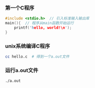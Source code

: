 ### 第一个C程序

```c
#include <stdio.h>  // 引入标准输入输出库
main(){  // 程序从main函数开始运行
    printf('hello, world!\n');
}
```
### unix系统编译C程序

```bash
cc hello.c  # 得到一个a.out文件
```
### 运行a.out文件

```bash
./a.out
```
